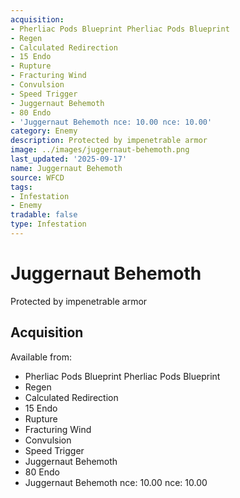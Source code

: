 ```yaml
---
acquisition:
- Pherliac Pods Blueprint Pherliac Pods Blueprint
- Regen
- Calculated Redirection
- 15 Endo
- Rupture
- Fracturing Wind
- Convulsion
- Speed Trigger
- Juggernaut Behemoth
- 80 Endo
- 'Juggernaut Behemoth nce: 10.00 nce: 10.00'
category: Enemy
description: Protected by impenetrable armor
image: ../images/juggernaut-behemoth.png
last_updated: '2025-09-17'
name: Juggernaut Behemoth
source: WFCD
tags:
- Infestation
- Enemy
tradable: false
type: Infestation
---
```


# Juggernaut Behemoth

Protected by impenetrable armor

## Acquisition

Available from:
- Pherliac Pods Blueprint Pherliac Pods Blueprint
- Regen
- Calculated Redirection
- 15 Endo
- Rupture
- Fracturing Wind
- Convulsion
- Speed Trigger
- Juggernaut Behemoth
- 80 Endo
- Juggernaut Behemoth nce: 10.00 nce: 10.00

